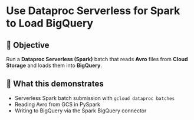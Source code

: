 # Use Dataproc Serverless for Spark to Load BigQuery

## 🎯 Objective
Run a **Dataproc Serverless (Spark)** batch that reads **Avro** files from **Cloud Storage** and loads them into **BigQuery**.

## 🧱 What this demonstrates
- Serverless Spark batch submission with `gcloud dataproc batches`
- Reading Avro from GCS in PySpark
- Writing to BigQuery via the Spark BigQuery connector
